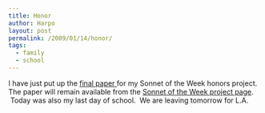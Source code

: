 ```yaml
---
title: Honor
author: Harpo
layout: post
permalink: /2009/01/14/honor/
tags:
  - family
  - school
---
```

I have just put up the [final paper ][1] for my Sonnet of the Week honors project. The paper will remain available from the [Sonnet of the Week project page][2].  Today was also my last day of school.  We are leaving tomorrow for L.A.

 [1]: http://harpojaeger.github.io/media/wp-content/uploads/2008/09/paper.pdf
 [2]: http://harpojaeger.github.io/projects/sonnet-of-the-week